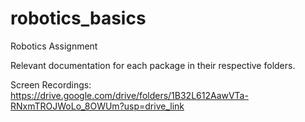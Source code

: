 # robotics_basics
Robotics Assignment

Relevant documentation for each package in their respective folders.

Screen Recordings: https://drive.google.com/drive/folders/1B32L612AawVTa-RNxmTROJWoLo_8OWUm?usp=drive_link

